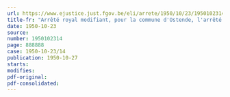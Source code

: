 ```yaml
---
url: https://www.ejustice.just.fgov.be/eli/arrete/1950/10/23/1950102314/justel
title-fr: "Arrêté royal modifiant, pour la commune d'Ostende, l'arrêté royal du 25 mars 1927 relatif aux élections des conseils de prud'hommes, modifié par les arrêtés du Régent des 7 et 28 février et 12 juin 1950"
date: 1950-10-23
source:
number: 1950102314
page: 888888
case: 1950-10-23/14
publication: 1950-10-27
starts:
modifies:
pdf-original:
pdf-consolidated:
---
```


